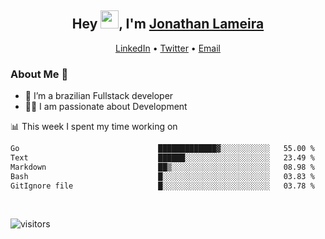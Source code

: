 <h2 align="center">Hey <img src="https://github.com/TheDudeThatCode/TheDudeThatCode/blob/master/Assets/Hi.gif" width="29">, I'm <a href="https://www.linkedin.com/in/jonathanlameira/">Jonathan Lameira</a></h2>
<p align="center">
  <a href="https://www.linkedin.com/in/jonathanlameira/">LinkedIn</a> •
  <a href="https://twitter.com/jlameira">Twitter</a> •
  <a href="mailto:jlameira@gmail.com">Email</a>
</p>

### About Me 🚀
- 🌱  I’m a brazilian Fullstack developer</br>
- 👨‍💻  I am passionate about Development</br>

<!-- ![Jonathan Lameira github stats](https://github-readme-stats.vercel.app/api?username=jlameirameli&show_icons=true&hide_border=true)&nbsp;&nbsp; -->

📊 This week I spent my time working on
<!--START_SECTION:waka-->

```txt
Go                               █████████████▓░░░░░░░░░░░   55.00 %
Text                             ██████░░░░░░░░░░░░░░░░░░░   23.49 %
Markdown                         ██▒░░░░░░░░░░░░░░░░░░░░░░   08.98 %
Bash                             █░░░░░░░░░░░░░░░░░░░░░░░░   03.83 %
GitIgnore file                   █░░░░░░░░░░░░░░░░░░░░░░░░   03.78 %
```

<!--END_SECTION:waka-->

<br />

![visitors](https://visitor-badge.laobi.icu/badge?page_id=jlameira.jlameira)
